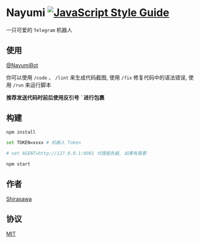 # Nayumi [![JavaScript Style Guide](https://cdn.rawgit.com/standard/standard/master/badge.svg)](https://github.com/standard/standard)

一只可爱的 `Telegram` 机器人

## 使用

[@NayumiBot](https://t.me/NayumiBot)

你可以使用 `/code` 、 `/lint` 来生成代码截图, 使用 `/fix` 修复代码中的语法错误, 使用 `/run` 来运行脚本

**推荐发送代码时前后使用反引号 _`_ 进行包裹**

## 构建

```bash
npm install

set TOKEN=xxxx # 机器人 Token

# set AGENT=http://127.0.0.1:8081 代理服务器, 如果有需要

npm start
```

## 作者

[Shirasawa](https://github.com/ShirasawaSama)

## 协议

[MIT](./LICENSE)

